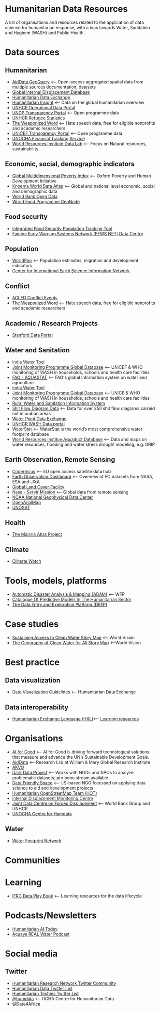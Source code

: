 # Humanitarian Data Resources
 A list of organisations and resources related to the application of data science for humanitarian response, with a bias towards Water, Sanitation and Hygiene (WASH) and Public Health.
# Data sources
## Humanitarian
* [AidData GeoQuery](http://geo.aiddata.org) <-- Open-access aggregated spatial data from multiple sources [documentation](https://www.aiddata.org/geoquery), [datasets](https://www.aiddata.org/geoquery/data-documentation)
* [Global Internal Displacement Database](https://www.internal-displacement.org/database)
* [Humanitarian Data Exchange](https://data.humdata.org)
* [Humanitarian Insight](https://hum-insight.info) <-- Data on the global humanitarian overview
* [UNHCR Operational Data Portal](https://data.unhcr.org)
* [UNDP Transparency Portal](https://open.undp.org) <-- Open programme data
* [UNHCR Refugee Statistics](https://www.unhcr.org/refugee-statistics/)
* [The Weaponized Word](https://weaponizedword.org) <-- Hate speech data, free for eligible nonprofits and academic researchers
* [UNICEF Transparency Portal](https://open.unicef.org) <-- Open programme data
* [UNOCHA Financial Tracking Service](https://fts.unocha.org)
* [World Resources Institute Data Lab](https://www.wri.org/data/data-lab) <-- Focus on Natural resources, sustainability
## Economic, social, demographic indicators
* [Global Multidimensional Poverty Index](https://ophi.org.uk/multidimensional-poverty-index/global-mpi-databank/) <-- Oxford Poverty and Human Development Initiative
* [Knoema World Data Atlas](https://knoema.com/atlas/topics/Water) <-- Global and national level economic, social and demographic data
* [World Bank Open Data](https://data.worldbank.org)
* [World Food Programme GeoNode](https://geonode.wfp.org)
## Food security
* [Integrated Food Security Population Tracking Tool](https://www.ipcinfo.org/ipc-country-analysis/population-tracking-tool/en/)
* [Famine Early Warning Systems Network (FEWS NET) Data Centre](https://fews.net/data)
## Population
* [WorldPop](https://www.worldpop.org/datacatalog/) <-- Population estimates, migration and development indicators
* [Center for International Earth Science Information Network](http://sedac.ciesin.columbia.edu/data/set/gpw-v4-population-count-adjusted-to-2015-unwpp-country-totals)
## Conflict
* [ACLED Conflict Events](https://www.aiddata.org/geoquery/data-documentation)
* [The Weaponized Word](https://weaponizedword.org) <-- Hate speech data, free for eligible nonprofits and academic researchers
## Academic / Research Projects
* [Stanford Data Portal](https://sheftneal9.wixsite.com/fse-data/projects)
## Water and Sanitation
* [India Water Tool](https://www.indiawatertool.in/index.html)
* [Joint Monitoring Programme Global Database](https://washdata.org/data) <-- UNICEF & WHO monitoring of WASH in households, schools and health care facilities 
* [FAO - AQUASTAT](https://www.fao.org/aquastat/en/) <-- FAO's global information system on water and agriculture
* [India Water Tool](https://www.indiawatertool.in/index.html)
* [Joint Monitoring Programme Global Database](https://washdata.org/data) <-- UNICE & WHO monitoring of WASH in households, schools and health care facilities 
* [Rural Water and Sanitation Information System](http://globalsiasar.org/en)
* [Shit Flow Diagram Data](https://sfd.susana.org/about/sfd-data) <-- Data for over 250 shit flow diagrams carreid out in uraban areas
* [Water Point Data Exchange](https://www.waterpointdata.org/access-data/) 
* [UNHCR WASH Data portal](https://wash.unhcr.org/wash-dashboard-for-refugee-settings/)
* [WaterStat](https://waterfootprint.org/en/resources/waterstat/) <-- WaterStat is the world’s most comprehensive water footprint database
* [World Resources Institue Aquaduct Database](https://www.wri.org/aqueduct/data) <-- Data and maps on water resources, flooding and water stress
drought modeling, e.g. DRIP
## Earth Observation, Remote Sensing
* [Copernicus](https://www.copernicus.eu/en/access-data) <-- EU open access satellite data hub
* [Earth Observation Dashboard](https://eodashboard.org) <-- Overview of EO datasets from NASA, ESA and JIXA
* [Global Land Cover Facility](http://www.landcover.org) 
* [Nasa - Servir Mission](https://gis1.servirglobal.net/geonetwork/srv/eng/catalog.search#/home) <-- Global data from remote sensing
* [NOAA National Geophysical Data Center](https://ngdc.noaa.gov/eog/dmsp/downloadV4composites.html)
* [OpenArialMap](https://openaerialmap.org)
* [UNOSAT](https://unosat.org/products/)
## Health
* [The Malaria Atlas Project](https://malariaatlas.org)

## Climate
* [Climate Watch](https://www.climatewatchdata.org/?source=cait)
# Tools, models, platforms
* [Automatic Disaster Analysis & Mapping (ADAM)](https://geonode.wfp.org/adam.html) <-- WFP
* [Catalogue Of Predictive Models In The Humanitarian Sector](https://centre.humdata.org/catalogue-for-predictive-models-in-the-humanitarian-sector/)
* [The Data Entry and Exploration Platform (DEEP)](https://thedeep.io)
# Case studies
* [Sustaining Access to Clean Water Story Map](https://storymaps.arcgis.com/stories/85c39ac4702f47b9ae31d744567921f3) <-- World Vision
* [The Geography of Clean Water for All Story Map](https://storymaps.arcgis.com/stories/a73563c0d11b433fa35e0bd10a546087) <--World Vision 
# Best practice
## Data visualization
* [Data Visualization Guidelines](https://data.humdata.org/dataviz-guide/) <-- Humanitarian Data Exchange
## Data interoperability
* [Humanitarian Exchange Language (HXL)](https://hxlstandard.org)<-- [Learning resources](https://centre.humdata.org/learning-path/hxl/)
# Organisations
* [AI for Good](https://ai4good.org/) <-- AI for Good is driving forward technological solutions that measure and advance the UN’s Sustainable Development Goals.
* [AidData](https://www.aiddata.org) <-- Research Lab at William & Mary Global Research Institute
* [AKVO](https://akvo.org)
* [Dark Data Project](https://darkdataproject.org) <-- Works with NGOs and NPOs to analyze problematic datasets; pro bono stream available
* [Data Friendly Space](https://datafriendlyspace.org) <-- US-based NGO focussed on applying data science to aid and development projects
* [Humanitarian OpenStreetMap Team (HOT)](https://www.hotosm.org/)
* [Internal Displacement Monitoring Centre](https://www.internal-displacement.org)
* [Joint Data Centre on Forced Displacement](https://www.jointdatacenter.org/) <-- World Bank Group and UNHCR
* [UNOCHA Centre for Humdata](https://centre.humdata.org/)
## Water
* [Water Footprint Network](https://waterfootprint.org/en/)
# Communities
# Learning
* [IFRC Data Play Book](https://preparecenter.org/toolkit/data-playbook-toolkit-v1/) <-- Learning resources for the data lifecycle
# Podcasts/Newsletters
* [Humanitarian AI Today](https://humanitarianai.org/podcasts.html)
* [Aquaya REAL Water Podcast](https://aquaya.org/keeping-it-real-for-the-future-of-rural-water-services-delivery/)

# Social media
## Twitter
* [Humanitarian Research Network Twitter Community](https://twitter.com/i/communities/1508944983432310792)
* [Humanitarian Data Twitter List](https://twitter.com/i/lists/1554542561838174209?s=20)
* [Humanitarian Techies Twitter List](https://twitter.com/i/lists/22764474?s=20)
* [@humdata](https://twitter.com/humdata) <-- OCHA Centre for Humanitarian Data
* [@Data4Africa](http://twitter.com/Data4Africa)

